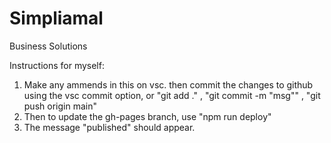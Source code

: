 # Simpliamal
Business Solutions 

Instructions for myself: 
1. Make any ammends in this on vsc. then commit the changes to github using the vsc commit option, or "git add ." ,  "git commit -m "msg"" ,  "git push origin main"
2. Then to update the gh-pages branch, use "npm run deploy"
3. The message "published" should appear.
